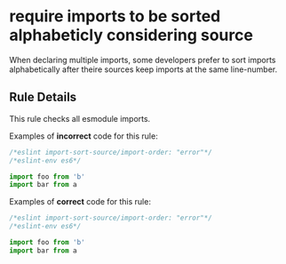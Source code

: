# require imports to be sorted alphabeticly considering source

When declaring multiple imports, some developers prefer to sort imports alphabetically after theire sources keep imports at the same line-number.

## Rule Details

This rule checks all esmodule imports.

Examples of **incorrect** code for this rule:

```javascript
/*eslint import-sort-source/import-order: "error"*/
/*eslint-env es6*/

import foo from 'b'
import bar from a
```

Examples of **correct** code for this rule:

```javascript
/*eslint import-sort-source/import-order: "error"*/
/*eslint-env es6*/

import foo from 'b'
import bar from a
```

